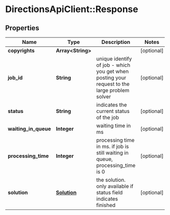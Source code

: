 # DirectionsApiClient::Response

## Properties
Name | Type | Description | Notes
------------ | ------------- | ------------- | -------------
**copyrights** | **Array&lt;String&gt;** |  | [optional] 
**job_id** | **String** | unique identify of job - which you get when posting your request to the large problem solver | [optional] 
**status** | **String** | indicates the current status of the job | [optional] 
**waiting_in_queue** | **Integer** | waiting time in ms | [optional] 
**processing_time** | **Integer** | processing time in ms. if job is still waiting in queue, processing_time is 0 | [optional] 
**solution** | [**Solution**](Solution.md) | the solution. only available if status field indicates finished | [optional] 


